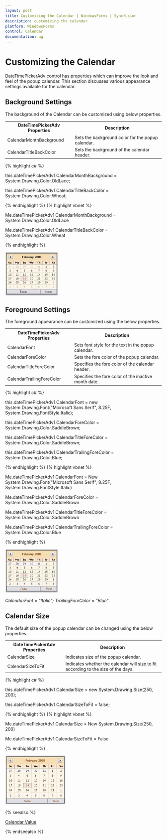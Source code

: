 ```yaml
---
layout: post
title: Customizing the Calendar | WindowsForms | Syncfusion
description: customizing the calendar
platform: WindowsForms
control: Calendar
documentation: ug
---
```

# Customizing the Calendar

DateTimePickerAdv control has properties which can improve the look and feel of the popup calendar. This section discusses various appearance settings available for the calendar.

## Background Settings

The background of the Calendar can be customized using below properties.


<table>
<tr>
<th>
DateTimePickerAdv  Properties</th><th>
Description</th></tr>
<tr>
<td>
CalendarMonthBackground</td><td>
Sets the background color for the popup calendar.</td></tr>
<tr>
<td>
CalendarTitleBackColor</td><td>
Sets the background of the calendar header.</td></tr>
</table>




{% highlight c#  %}

this.dateTimePickerAdv1.CalendarMonthBackground = System.Drawing.Color.OldLace;

this.dateTimePickerAdv1.CalendarTitleBackColor = System.Drawing.Color.Wheat;



{% endhighlight   %}
{% highlight vbnet  %}


Me.dateTimePickerAdv1.CalendarMonthBackground = System.Drawing.Color.OldLace

Me.dateTimePickerAdv1.CalendarTitleBackColor = System.Drawing.Color.Wheat

{% endhighlight  %}

![](Calendar_Images/Overview_img203.jpeg) 



## Foreground Settings

The foreground appearance can be customized using the below properties.


<table>
<tr>
<th>
DateTimePickerAdv  Properties</th><th>
Description</th></tr>
<tr>
<td>
CalendarFont</td><td>
Sets font style for the text in the popup calendar.</td></tr>
<tr>
<td>
CalendarForeColor</td><td>
Sets the fore color of the popup calendar.</td></tr>
<tr>
<td>
CalendarTitleForeColor</td><td>
Specifies the fore color of the calendar header.</td></tr>
<tr>
<td>
CalendarTrailingForeColor</td><td>
Specifies the fore color of the inactive month date.</td></tr>
</table>



{% highlight c#  %}


this.dateTimePickerAdv1.CalendarFont = new System.Drawing.Font("Microsoft Sans Serif", 8.25F, System.Drawing.FontStyle.Italic);

this.dateTimePickerAdv1.CalendarForeColor = System.Drawing.Color.SaddleBrown;

this.dateTimePickerAdv1.CalendarTitleForeColor = System.Drawing.Color.SaddleBrown;

this.dateTimePickerAdv1.CalendarTrailingForeColor = System.Drawing.Color.Blue;

{% endhighlight   %}
{% highlight vbnet  %}





Me.dateTimePickerAdv1.CalendarFont = New System.Drawing.Font("Microsoft Sans Serif", 8.25F, System.Drawing.FontStyle.Italic) 

Me.dateTimePickerAdv1.CalendarForeColor = System.Drawing.Color.SaddleBrown 

Me.dateTimePickerAdv1.CalendarTitleForeColor = System.Drawing.Color.SaddleBrown 

Me.dateTimePickerAdv1.CalendarTrailingForeColor = System.Drawing.Color.Blue

{% endhighlight  %}

![](Calendar_Images/Overview_img204.jpeg) 



_CalendarFont = "Italic"; TrailingForeColor = "Blue"_

## Calendar Size

The default size of the popup calendar can be changed using the below properties.


<table>
<tr>
<th>
DateTimePickerAdv  Properties</th><th>
Description</th></tr>
<tr>
<td>
CalendarSize</td><td>
Indicates size of the popup calendar.</td></tr>
<tr>
<td>
CalendarSizeToFit</td><td>
Indicates whether the calendar will size to fit according to the size of the days.</td></tr>
</table>




{% highlight c#  %}

this.dateTimePickerAdv1.CalendarSize = new System.Drawing.Size(250, 200);

this.dateTimePickerAdv1.CalendarSizeToFit = false;


{% endhighlight   %}
{% highlight vbnet  %}




Me.dateTimePickerAdv1.CalendarSize = New System.Drawing.Size(250, 200)

Me.dateTimePickerAdv1.CalendarSizeToFit = False

{% endhighlight  %}

![](Calendar_Images/Overview_img205.jpeg)



{% seealso %}

[Calendar Value](http://help.syncfusion.com/windowsforms/calendar/calendar-value)

{% endseealso %}